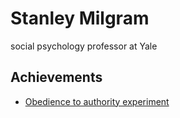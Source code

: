 # Stanley Milgram

social psychology professor at Yale

## Achievements

- [Obedience to authority experiment](obedience-to-authority-experiment.md)